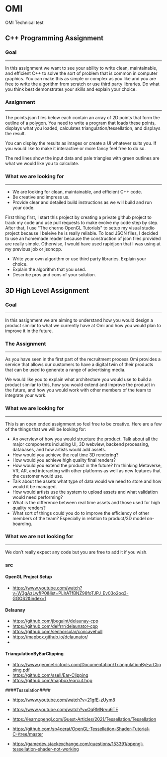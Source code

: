 # OMI
OMI Technical test

## C++ Programming Assignment

### Goal

---

In this assignment we want to see your ability to write clean, maintainable, and efficient C++ to solve the sort of problem that is common in computer graphics. You can make this as simple or complex as you like and you are free to write the algorithm from scratch or use third party libraries. Do what you think best demonstrates your skills and explain your choice.

### Assignment

---

The points.json files below each contain an array of 2D points that form the outline of a polygon. You need to write a program that loads these points, displays what you loaded, calculates triangulation/tessellation, and displays the result.

You can display the results as images or create a UI whatever suits you. If you would like to make it interactive or more fancy feel free to do so.

The red lines show the input data and pale triangles with green outlines are what we would like you to calculate.

### What we are looking for

---

- We are looking for clean, maintainable, and efficient C++ code.
- Be creative and impress us.
- Provide clear and detailed build instructions as we will build and run your code.

First thing first, I start this project by creating a private github project to track my code and use pull requests to make evolve my code step by step.
After that, I use "The cherno OpenGL Tutorials" to setup my visual studio project because I beleive he is really reliable.
To load JSON files, I decided to use an homemade reader because the construction of json files provided are really simple.
Otherwise, I would have used rapidjson that I was using at my previous job or jsoncpp.

- Write your own algorithm or use third party libraries. Explain your choice.
- Explain the algorithm that you used.
- Describe pros and cons of your solution.


## 3D High Level Assignment ##

### Goal ###

---

In this assignment we are aiming to understand how you would design a product similar to what we currently have at Omi and how you would plan to improve it in the future. 

### The Assignment ###

---

As you have seen in the first part of the recruitment process Omi provides a service that allows our customers to have a digital twin of their products that can be used to generate a range of advertising media.

We would like you to explain what architecture you would use to build a product similar to this, how you would extend and improve the product in the future, and how you would work with other members of the team to integrate your work.

### What we are looking for ###

---

This is an open ended assignment so feel free to be creative. Here are a few of the things that we will be looking for:

- An overview of how you would structure the product. Talk about all the major components including UI, 3D webview, backend processing, databases, and how artists would add assets.
- How would you achieve the real time 3D rendering?
- How would you achieve high quality final renders?
- How would you extend the product in the future? I’m thinking Metaverse, VR, AR, and interacting with other platforms as well as new features that the customer would use.
- Talk about the assets what type of data would we need to store and how would it be managed.
- How would artists use the system to upload assets and what validation would need performing?
- What is the difference between real time assets and those used for high quality renders?
- What sort of things could you do to improve the efficiency of other members of the team? Especially in relation to product/3D model on-boarding.

### What we are not looking for ###

---

We don’t really expect any code but you are free to add it if you wish.

### src ###
#### OpenGL Project Setup ####
+ https://www.youtube.com/watch?v=W3gAzLwfIP0&list=PLlrATfBNZ98foTJPJ_Ev03o2oq3-GGOS2&index=1

#### Delaunay ####
+ https://github.com/jbegaint/delaunay-cpp
+ https://github.com/delfrrr/delaunator-cpp
+ https://github.com/senhorsolar/concavehull
+ https://mapbox.github.io/delaunator/
+ 
#### TriangulationByEarClipping ####
+ https://www.geometrictools.com/Documentation/TriangulationByEarClipping.pdf
+ https://github.com/ssell/Ear-Clipping
+ https://github.com/mapbox/earcut.hpp

####Tesselation####
+ https://www.youtube.com/watch?v=21gfE-zUym8
+ https://www.youtube.com/watch?v=OqRMNrvu6TE
+ https://learnopengl.com/Guest-Articles/2021/Tessellation/Tessellation
+ https://github.com/sp4cerat/OpenGL-Tessellation-Shader-Tutorial-C-/tree/master

+ https://gamedev.stackexchange.com/questions/153391/opengl-tessellation-shader-not-working
